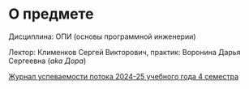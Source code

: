 # О предмете
Дисциплина: ОПИ (основы программной инженерии)

Лектор: Клименков Сергей Викторович, практик: Воронина Дарья Сергеевна (_aka Дора_)

[Журнал успеваемости потока 2024-25 учебного года 4 семестра](https://docs.google.com/spreadsheets/d/1J4CJTEE185eR_LpWSQquGP7Rd6oErDuMxsUXKgmSGgI/edit?gid=1973567039#gid=1973567039)
